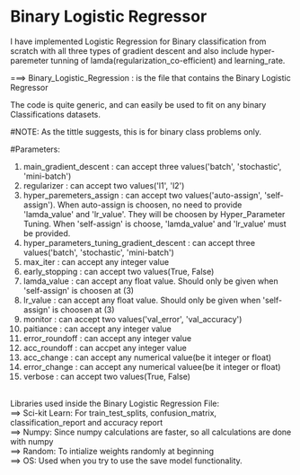 # Binary Logistic Regressor
I have implemented Logistic Regression for Binary classification from scratch with all three types of gradient descent and also include hyper-paremeter tunning of lamda(regularization_co-efficient) and learning_rate.<br>

===> Binary_Logistic_Regression : is the file that contains the Binary Logistic Regressor<br/>

The code is quite generic, and can easily be used to fit on any binary Classifications datasets.<br>

#NOTE: As the tittle suggests, this is for binary class problems only.<br/>

#Parameters:
1) main_gradient_descent : can accept three values('batch', 'stochastic', 'mini-batch')<br/>
2) regularizer : can accept two values('l1', 'l2')<br/>
3) hyper_paremeters_assign : can accept two values('auto-assign', 'self-assign'). When auto-assign is choosen, no need to provide 'lamda_value' and 'lr_value'. They will be choosen by Hyper_Parameter Tuning. When 'self-assign' is choose, 'lamda_value' and 'lr_value' must be provided.<br/>
4) hyper_parameters_tuning_gradient_descent : can accept three values('batch', 'stochastic', 'mini-batch')<br/>
5) max_iter : can accept any integer value<br/>
6) early_stopping : can accept two values(True, False)<br/>
7) lamda_value : can accept any float value. Should only be given when 'self-assign' is choosen at (3)<br/>
8) lr_value : can accept any float value. Should only be given when 'self-assign' is choosen at (3)<br/>
9) monitor : can accept two values('val_error', 'val_accuracy')<br/>
10) paitiance : can accept any integer value<br/>
11) error_roundoff : can accept any integer value<br/>
12) acc_roundoff : can accpet any integer value<br/>
13) acc_change : can accept any numerical value(be it integer or float)<br/>
14) error_change : can accept any numerical valuee(be it integer or float)<br/>
15) verbose : can accept two values(True, False)<br/><br/>


Libraries used inside the Binary Logistic Regression File:<br/>
==> Sci-kit Learn: For train_test_splits, confusion_matrix, classification_report and accuracy report<br/>
==> Numpy: Since numpy calculations are faster, so all calculations are done with numpy<br/>
==> Random: To intialize weights randomly at beginning <br/>
==> OS: Used when you try to use the save model functionality.<br/>



